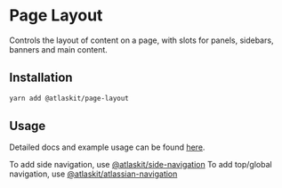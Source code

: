 # Page Layout

Controls the layout of content on a page, with slots for panels, sidebars, banners and main content.

## Installation

```sh
yarn add @atlaskit/page-layout
```

## Usage

Detailed docs and example usage can be found [here](https://atlassian.design/components/page-layout/).

To add side navigation, use [@atlaskit/side-navigation](https://atlassian.design/components/side-navigation/)
To add top/global navigation, use [@atlaskit/atlassian-navigation](https://atlassian.design/components/atlassian-navigation/)
